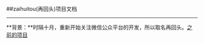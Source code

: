 ##zaihuitou(再回头)项目文档

---
**背景：**时隔十月，重新开始关注微信公众平台的开发，所以取名再回头。[之前的项目][1]


  [1]: https://github.com/Tairy/weixin